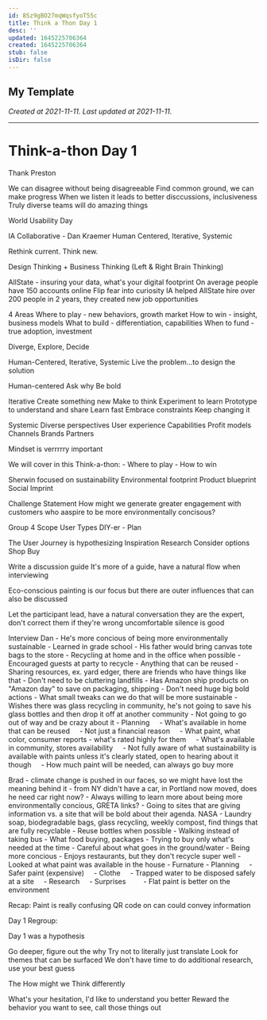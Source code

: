 ```yaml
---
id: 8Sz9gBO27mqWqsfyoT55c
title: Think a Thon Day 1
desc: ''
updated: 1645225706364
created: 1645225706364
stub: false
isDir: false
---
```

My Template
---

_Created at 2021-11-11._
_Last updated at 2021-11-11._




---

# Think-a-thon Day 1


Thank Preston

We can disagree without being disagreeable
Find common ground, we can make progress
When we listen it leads to better disccussions, inclusiveness
Truly diverse teams will do amazing things

World Usability Day

IA Collaborative - Dan Kraemer
Human Centered, Iterative, Systemic

Rethink current. Think new.

Design Thinking + Business Thinking (Left & Right Brain Thinking)

AllState - insuring your data, what's your digital footprint
On average people have 150 accounts online
Flip fear into curiosity
IA helped AllState hire over 200 people in 2 years, they created new job opportunities

4 Areas
Where to play - new behaviors, growth market
How to win - insight, business models
What to build - differentiation, capabilities
When to fund - true adoption, investment

Diverge, Explore, Decide

Human-Centered, Iterative, Systemic
Live the problem...to design the solution

Human-centered
Ask why
Be bold

Iterative
Create something new
Make to think
Experiment to learn
Prototype to understand and share
Learn fast
Embrace constraints
Keep changing it

Systemic
Diverse perspectives
User experience
Capabilities
Profit models
Channels
Brands
Partners

Mindset is verrrrry important

We will cover in this Think-a-thon:
\- Where to play
\- How to win

Sherwin focused on sustainability
Environmental footprint
Product blueprint
Social Imprint

Challenge Statement
How might we generate greater engagement with customers who aaspire to be more environmentally concisous?

Group 4
Scope
User Types
DIY-er - Plan

The User Journey is hypothesizing
Inspiration
Research
Consider options
Shop
Buy

Write a discussion guide
It's more of a guide, have a natural flow when interviewing

Eco-conscious painting is our focus but there are outer influences that can also be discussed

Let the participant lead, have a natural conversation
they are the expert, don't correct them if they're wrong
uncomfortable silence is good

Interview
Dan
\- He's more concious of being more environmentally sustainable
\- Learned in grade school
\- His father would bring canvas tote bags to the store
\- Recycling at home and in the office when possible
\- Encouraged guests at party to recycle
\- Anything that can be reused
\- Sharing resources, ex. yard edger, there are friends who have things like that
\- Don't need to be cluttering landfills
\- Has Amazon ship products on "Amazon day" to save on packaging, shipping
\- Don't need huge big bold actions
\- What small tweaks can we do that will be more sustainable
\- Wishes there was glass recycling in community, he's not going to save his glass bottles and then drop it off at another community
\- Not going to go out of way and be crazy about it
\- Planning
    - What's available in home that can be reused
    - Not just a financial reason
    - What paint, what color, consumer reports - what's rated highly for them
    - What's available in community, stores availability
    - Not fully aware of what sustainability is available with paints unless it's clearly stated, open to hearing about it though
    - How much paint will be needed, can always go buy more

Brad
\- climate change is pushed in our faces, so we might have lost the meaning behind it
\- from NY didn't have a car, in Portland now moved, does he need car right now?
\- Always willing to learn more about being more environmentally concious, GRETA links?
\- Going to sites that are giving information vs. a site that will be bold about their agenda. NASA
\- Laundry soap, biodegradable bags, glass recycling, weekly compost, find things that are fully recyclable
\- Reuse bottles when possible
\- Walking instead of taking bus
\- What food buying, packages
\- Trying to buy only what's needed at the time
\- Careful about what goes in the ground/water
\- Being more concious
\- Enjoys restaurants, but they don't recycle super well
\- Looked at what paint was available in the house
\- Furnature
\- Planning
    - Safer paint (expensive)
    - Clothe
    - Trapped water to be disposed safely at a site
    - Research
    - Surprises
        - Flat paint is better on the environment

Recap:
Paint is really confusing
QR code on can could convey information

Day 1 Regroup:

Day 1 was a hypothesis

Go deeper, figure out the why
Try not to literally just translate
Look for themes that can be surfaced
We don't have time to do additional research, use your best guess

The How might we
Think differently

What's your hesitation, I'd like to understand you better
Reward the behavior you want to see, call those things out

